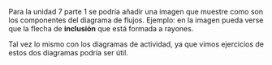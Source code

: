 Para la unidad 7 parte 1 se podría añadir una imagen que muestre como son los componentes del diagrama de flujos. Ejemplo: en la imagen pueda verse que la flecha de **inclusión** que está formada a rayones.

Tal vez lo mismo con los diagramas de actividad, ya que vimos ejercicios de estos dos diagramas podría ser útil.

